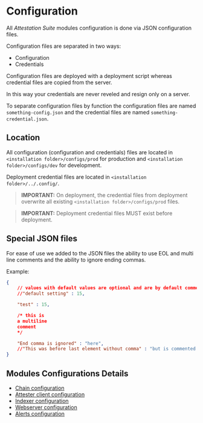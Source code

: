 # Configuration

All *Attestation Suite* modules configuration is done via JSON configuration files.

Configuration files are separated in two ways:

- Configuration
- Credentials

Configuration files are deployed with a deployment script whereas credential files are copied from the server.

In this way your credentials are never reveled and resign only on a server.

To separate configuration files by function the configuration files are named `something-config.json` and the credential files are named `something-credential.json`.

## Location

All configuration (configuration and credentials) files are located in `<installation folder>/configs/prod` for production and `<installation folder>/configs/dev` for development.

Deployment credential files are located in `<installation folder>/../.config/`.

> **IMPORTANT:**
> On deployment, the credential files from deployment overwrite all existing `<installation folder>/configs/prod` files.

> **IMPORTANT:**
> Deployment credential files MUST exist before deployment.

## Special JSON files

For ease of use we added to the JSON files the ability to use EOL and multi line comments and the ability to ignore ending commas.

Example:

``` json
{
    // values with default values are optional and are by default commented (this is an EOL comment)
    //"default setting" : 15,

    "test" : 15,

    /* this is
    a multiline
    comment
    */

    "End comma is ignored" : "here",
    //"This was before last element without comma" : "but is commented now"
}
```

## Modules Configurations Details

- [Chain configuration](./config-chains.md)
- [Attester client configuration](./config-attester-client.md)
- [Indexer configuration](./config-indexer.md)
- [Webserver configuration](config-alerts.md/)
- [Alerts configuration](./config-webserver.md)
